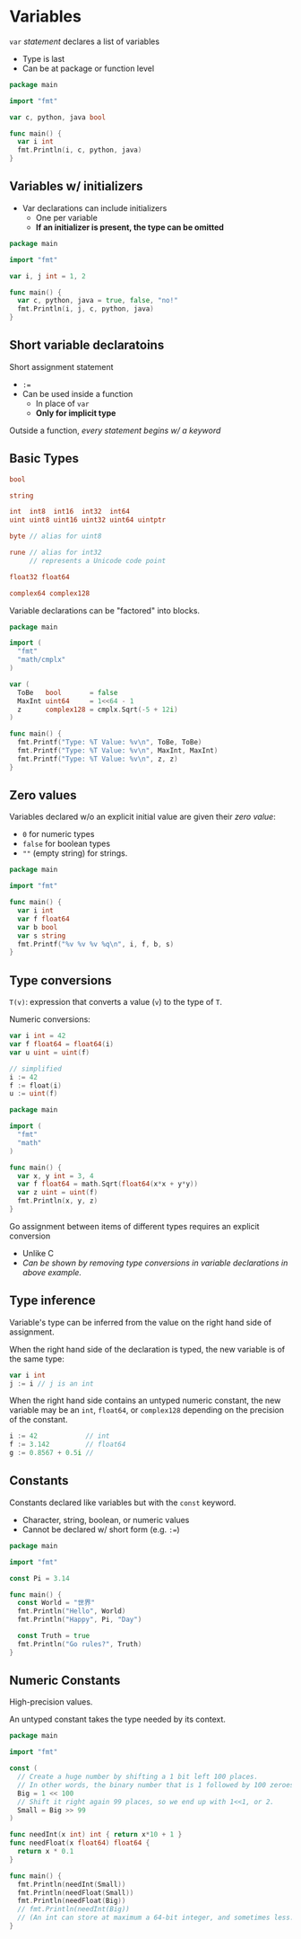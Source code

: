 # Variables

`var` _statement_ declares a list of variables
- Type is last
- Can be at package or function level

```go
package main

import "fmt"

var c, python, java bool

func main() {
  var i int
  fmt.Println(i, c, python, java)
}
```

## Variables w/ initializers
- Var declarations can include initializers
  - One per variable
  - __If an initializer is present, the type can be omitted__

```go
package main

import "fmt"

var i, j int = 1, 2

func main() {
  var c, python, java = true, false, "no!"
  fmt.Println(i, j, c, python, java)
}
```

## Short variable declaratoins

Short assignment statement
- `:=`
- Can be used inside a function
  - In place of `var`
  - __Only for implicit type__

Outside a function, _every statement begins w/ a keyword_

## Basic Types

```go
bool

string

int  int8  int16  int32  int64
uint uint8 uint16 uint32 uint64 uintptr

byte // alias for uint8

rune // alias for int32
     // represents a Unicode code point

float32 float64

complex64 complex128
```

Variable declarations can be "factored" into blocks.

```go
package main

import (
  "fmt"
  "math/cmplx"
)

var (
  ToBe   bool       = false
  MaxInt uint64     = 1<<64 - 1
  z      complex128 = cmplx.Sqrt(-5 + 12i)
)

func main() {
  fmt.Printf("Type: %T Value: %v\n", ToBe, ToBe)
  fmt.Printf("Type: %T Value: %v\n", MaxInt, MaxInt)
  fmt.Printf("Type: %T Value: %v\n", z, z)
}
```

## Zero values

Variables declared w/o an explicit initial value are given their _zero value_:
- `0` for numeric types
- `false` for boolean types
- `""` (empty string) for strings.

```go
package main

import "fmt"

func main() {
  var i int
  var f float64
  var b bool
  var s string
  fmt.Printf("%v %v %v %q\n", i, f, b, s)
}
```

## Type conversions

`T(v)`: expression that converts a value (`v`) to the type of `T`.

Numeric conversions:
```go
var i int = 42
var f float64 = float64(i)
var u uint = uint(f)

// simplified
i := 42
f := float(i)
u := uint(f)
```

```go
package main

import (
  "fmt"
  "math"
)

func main() {
  var x, y int = 3, 4
  var f float64 = math.Sqrt(float64(x*x + y*y))
  var z uint = uint(f)
  fmt.Println(x, y, z)
}
```

Go assignment between items of different types requires an explicit conversion
- Unlike C
- _Can be shown by removing type conversions in variable declarations in above example._

## Type inference

Variable's type can be inferred from the value on the right hand side of assignment.

When the right hand side of the declaration is typed, the new variable is of the same type:

```go
var i int
j := i // j is an int
```

When the right hand side contains an untyped numeric constant, the new variable may be an `int`, `float64`, or `complex128` depending on the precision of the constant.

```go
i := 42            // int
f := 3.142         // float64
g := 0.8567 + 0.5i //
```

## Constants

Constants declared like variables but with the `const` keyword.
- Character, string, boolean, or numeric values
- Cannot be declared w/ short form (e.g. `:=`)

```go
package main

import "fmt"

const Pi = 3.14

func main() {
  const World = "世界"
  fmt.Println("Hello", World)
  fmt.Println("Happy", Pi, "Day")

  const Truth = true
  fmt.Println("Go rules?", Truth)
}
```

## Numeric Constants

High-precision values.

An untyped constant takes the type needed by its context.

```go
package main

import "fmt"

const (
  // Create a huge number by shifting a 1 bit left 100 places.
  // In other words, the binary number that is 1 followed by 100 zeroes.
  Big = 1 << 100
  // Shift it right again 99 places, so we end up with 1<<1, or 2.
  Small = Big >> 99
)

func needInt(x int) int { return x*10 + 1 }
func needFloat(x float64) float64 {
  return x * 0.1
}

func main() {
  fmt.Println(needInt(Small))
  fmt.Println(needFloat(Small))
  fmt.Println(needFloat(Big))
  // fmt.Println(needInt(Big))
  // (An int can store at maximum a 64-bit integer, and sometimes less.)
}
```
